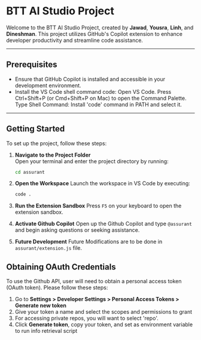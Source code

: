 # BTT AI Studio Project

Welcome to the BTT AI Studio Project, created by **Jawad**, **Yousra**, **Linh**, and **Dineshman**. This project utilizes GitHub's Copilot extension to enhance developer productivity and streamline code assistance.

---

## Prerequisites

- Ensure that GitHub Copilot is installed and accessible in your development environment.
- Install the VS Code shell command code:
  Open VS Code.
  Press Ctrl+Shift+P (or Cmd+Shift+P on Mac) to open the Command Palette.
  Type Shell Command: Install 'code' command in PATH and select it.

---

## Getting Started

To set up the project, follow these steps:

1. **Navigate to the Project Folder**  
   Open your terminal and enter the project directory by running:
   ```bash
   cd assurant
2. **Open the Workspace**
   Launch the workspace in VS Code by executing:
   ```bash
   code .

4. **Run the Extension Sandbox**
   Press `F5` on your keyboard to open the extension sandbox.
   
5. **Activate Github Copilot**
   Open up the Github Copilot and type `@assurant` and begin asking questions or seeking assistance.

6. **Future Development**
   Future Modifications are to be done in `assurant/extension.js` file.


## Obtaining OAuth Credentials

To use the Github API, user will need to obtain a personal access token (OAuth token). Please follow these steps:


1. Go to **Settings > Developer Settings > Personal Access Tokens > Generate new token**
2. Give your token a name and select the scopes and permissions to grant
3. For accessing private repos, you will want to select 'repo'.
4. Click **Generate token**, copy your token, and set as environment variable to run info retrieval script

